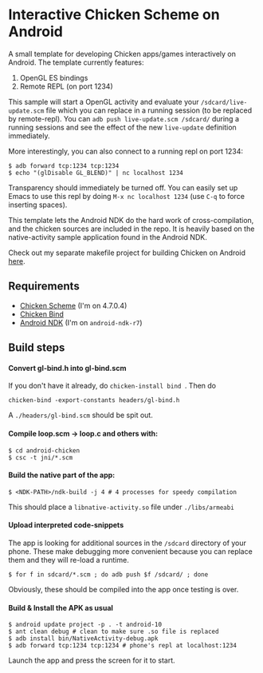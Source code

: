# Interactive Chicken Scheme on Android 

A small template for developing Chicken apps/games interactively on
Android. The template currently features:

1. OpenGL ES bindings
1. Remote REPL (on port 1234)

This sample will start a OpenGL activity and evaluate your
`/sdcard/live-update.scm` file which you can replace in a running
session (to be replaced by remote-repl). You can `adb push live-update.scm /sdcard/` during
a running sessions and see the effect of the new `live-update` definition immediately.

More interestingly, you can also connect to a running repl on port 1234:

    $ adb forward tcp:1234 tcp:1234
    $ echo "(glDisable GL_BLEND)" | nc localhost 1234

Transparency should immediately be turned off. You can easily set up Emacs
to use this repl by doing `M-x nc localhost 1234` (use `C-q` to force inserting spaces).

This template lets the Android NDK do the hard work of
cross-compilation, and the chicken sources are included in the repo. 
It is heavily based on the native-activity sample
application found in the Android NDK.

Check out my separate makefile project for building Chicken on Android 
[here](https://github.com/kristianlm/chicken-android).

## Requirements

  [Chicken Scheme]: http://call-cc.org
  [Android NDK]: http://developer.android.com/sdk/ndk/index.html
  [Chicken Bind]: http://wiki.call-cc.org/eggref/4/bind
  

* [Chicken Scheme] \(I'm on 4.7.0.4) 
* [Chicken Bind]
* [Android NDK] \(I'm on `android-ndk-r7`)


## Build steps

#### Convert gl-bind.h into gl-bind.scm
If you don't have it already, do `chicken-install bind `. Then do

    chicken-bind -export-constants headers/gl-bind.h

A `./headers/gl-bind.scm` should be spit out.

#### Compile loop.scm -> loop.c and others with:

    $ cd android-chicken
    $ csc -t jni/*.scm

#### Build the native part of the app:

    $ <NDK-PATH>/ndk-build -j 4 # 4 processes for speedy compilation

This should place a `libnative-activity.so` file under `./libs/armeabi`

#### Upload interpreted code-snippets

The app is looking for additional sources in the `/sdcard` directory of your phone. 
These make debugging more convenient because you can replace them and they will re-load a runtime.

    $ for f in sdcard/*.scm ; do adb push $f /sdcard/ ; done

Obviously, these should be compiled into the app once testing is over.

#### Build & Install the APK as usual

    $ android update project -p . -t android-10
    $ ant clean debug # clean to make sure .so file is replaced
    $ adb install bin/NativeActivity-debug.apk
    $ adb forward tcp:1234 tcp:1234 # phone's repl at localhost:1234

Launch the app and press the screen for it to start.
